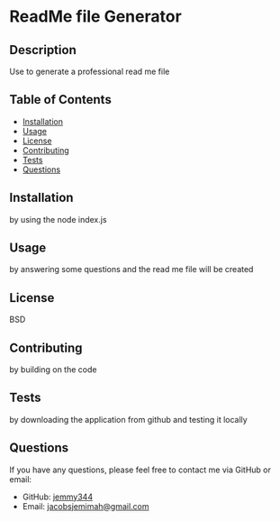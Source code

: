 
# ReadMe file Generator

## Description

Use to generate a professional read me file 

## Table of Contents

- [Installation](#installation)
- [Usage](#usage)
- [License](#license)
- [Contributing](#contributing)
- [Tests](#tests)
- [Questions](#questions)

## Installation

by using the node index.js

## Usage

by answering some questions and the read me file will be created 

## License

BSD

## Contributing

by building on the code

## Tests

by downloading the application from github and testing it locally 

## Questions

If you have any questions, please feel free to contact me via GitHub or email:
- GitHub: [jemmy344](https://github.com/jemmy344)
- Email: [jacobsjemimah@gmail.com](mailto:jacobsjemimah@gmail.com)


